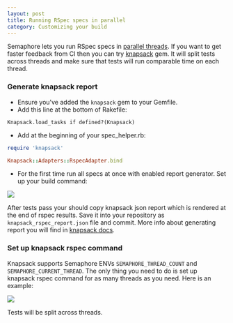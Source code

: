 ```yaml
---
layout: post
title: Running RSpec specs in parallel
category: Customizing your build
---
```


Semaphore lets you run RSpec specs in [parallel threads](https://semaphoreci.com/parallelism). If you want to get faster feedback from CI then you can try [knapsack](https://github.com/ArturT/knapsack) gem. It will split tests across threads and make sure that tests will run comparable time on each thread.

### Generate knapsack report

- Ensure you've added the `knapsack` gem to your Gemfile.
- Add this line at the bottom of Rakefile:
```
Knapsack.load_tasks if defined?(Knapsack)
```
- Add at the beginning of your spec_helper.rb:

```ruby
require 'knapsack'

Knapsack::Adapters::RspecAdapter.bind
```

- For the first time run all specs at once with enabled report generator. Set up your build command:

<img src="/docs/assets/img/running-rspec-specs-in-threads/knapsack-generate-report.png" class="img-bordered-padding img-responsive">

After tests pass your should copy knapsack json report which is rendered at the end of rspec results. Save it into your repository as `knapsack_rspec_report.json` file and commit. More info about generating report you will find in [knapsack docs](https://github.com/ArturT/knapsack#usage).

### Set up knapsack rspec command

Knapsack supports Semaphore ENVs `SEMAPHORE_THREAD_COUNT` and `SEMAPHORE_CURRENT_THREAD`. The only thing you need to do is set up knapsack rspec command for as many threads as you need. Here is an example:

<img src="/docs/assets/img/running-rspec-specs-in-threads/knapsack-config-threads.png" class="img-bordered-padding img-responsive">

Tests will be split across threads.
